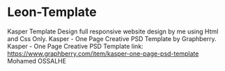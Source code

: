 # Leon-Template
Kasper Template Design full responsive website design by me using Html and Css Only.  Kasper - One Page Creative PSD Template by Graphberry.  Kasper - One Page Creative PSD Template link: https://www.graphberry.com/item/kasper-one-page-psd-template  Mohamed OSSALHE
